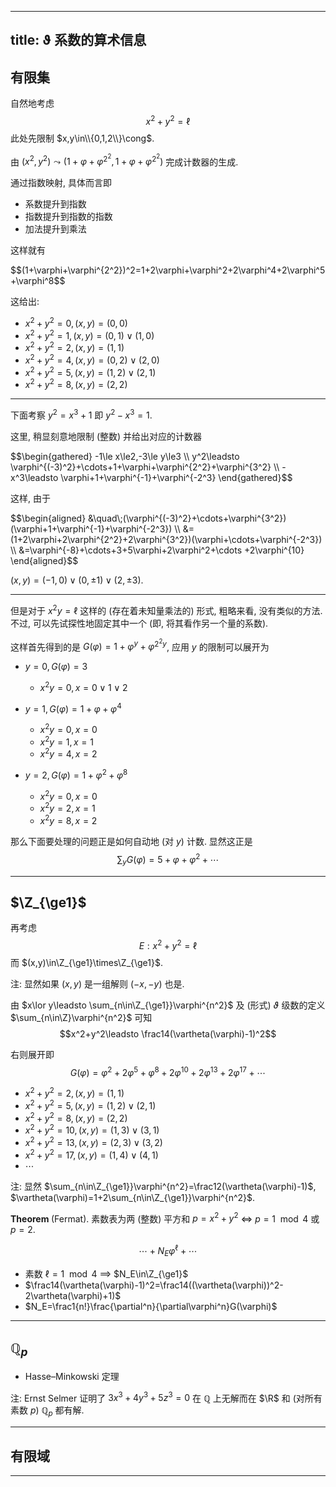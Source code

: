 
---
title: ϑ 系数的算术信息
---


## 有限集

自然地考虑 $$x^2+y^2=\ell$$ 此处先限制 $x,y\in\\{0,1,2\\}\cong$. 

由 $(x^2,y^2)\leadsto (1+\varphi+\varphi^{2^2},1+\varphi+\varphi^{2^2})$ 完成计数器的生成.

通过指数映射, 具体而言即
- 系数提升到指数
- 指数提升到指数的指数
- 加法提升到乘法

这样就有

<div class="scroll">
$$(1+\varphi+\varphi^{2^2})^2=1+2\varphi+\varphi^2+2\varphi^4+2\varphi^5+\varphi^8$$
</div>

这给出: 
- $x^2+y^2=0, (x,y)=(0,0)$
- $x^2+y^2=1, (x,y)=(0,1)\lor(1,0)$
- $x^2+y^2=2, (x,y)=(1,1)$
- $x^2+y^2=4, (x,y)=(0,2)\lor(2,0)$
- $x^2+y^2=5, (x,y)=(1,2)\lor(2,1)$
- $x^2+y^2=8, (x,y)=(2,2)$

---

下面考察 $y^2=x^3+1$ 即 $y^2-x^3=1$. 


这里, 稍显刻意地限制 (整数) 并给出对应的计数器

<div class="scroll">
$$\begin{gathered}
-1\le x\le2,-3\le y\le3 \\
y^2\leadsto \varphi^{(-3)^2}+\cdots+1+\varphi+\varphi^{2^2}+\varphi^{3^2} \\
-x^3\leadsto \varphi+1+\varphi^{-1}+\varphi^{-2^3}
\end{gathered}$$
</div>

这样, 由于 
<div class="scroll">
$$\begin{aligned}
&\quad\;(\varphi^{(-3)^2}+\cdots+\varphi^{3^2})(\varphi+1+\varphi^{-1}+\varphi^{-2^3}) \\
&=(1+2\varphi+2\varphi^{2^2}+2\varphi^{3^2})(\varphi+\cdots+\varphi^{-2^3}) \\
&=\varphi^{-8}+\cdots+3+5\varphi+2\varphi^2+\cdots
+2\varphi^{10}
\end{aligned}$$
</div>

$(x,y)=(-1,0)\lor(0,\pm1)\lor(2,\pm3)$.

---

但是对于 $x^2y=\ell$ 这样的 (存在着未知量乘法的) 形式, 粗略来看, 没有类似的方法. 不过, 可以先试探性地固定其中一个 (即, 将其看作另一个量的系数).

这样首先得到的是 $G(\varphi)=1+\varphi^y+\varphi^{2^2y}$, 应用 $y$ 的限制可以展开为

- $y=0, G(\varphi)=3$
  - $x^2y=0, x=0\lor1\lor2$
  
- $y=1, G(\varphi)=1+\varphi+\varphi^4$
  - $x^2y=0, x=0$
  - $x^2y=1, x=1$
  - $x^2y=4, x=2$
  
- $y=2, G(\varphi)=1+\varphi^2+\varphi^8$
  - $x^2y=0, x=0$
  - $x^2y=2, x=1$
  - $x^2y=8, x=2$

那么下面要处理的问题正是如何自动地 (对 $y$) 计数. 显然这正是 $$\sum_yG(\varphi)=5+\varphi+\varphi^2+\cdots$$

---

## $\Z_{\ge1}$

再考虑 $$E:x^2+y^2=\ell$$ 而 $(x,y)\in\Z_{\ge1}\times\Z_{\ge1}$.

注: 显然如果 $(x,y)$ 是一组解则 $(-x,-y)$ 也是.

由 $x\lor y\leadsto \sum_{n\in\Z_{\ge1}}\varphi^{n^2}$ 及 (形式) $\vartheta$ 级数的定义 $\sum_{n\in\Z}\varphi^{n^2}$ 可知 $$x^2+y^2\leadsto \frac14(\vartheta(\varphi)-1)^2$$ 

右则展开即 $$G(\varphi)=\varphi^2 + 2\varphi^5 +\varphi^8 + 2\varphi^{10} + 2\varphi^{13} + 2\varphi^{17} + \cdots$$


- $x^2+y^2=2, (x,y)=(1,1)$
- $x^2+y^2=5, (x,y)=(1,2)\lor(2,1)$
- $x^2+y^2=8, (x,y)=(2,2)$
- $x^2+y^2=10, (x,y)=(1,3)\lor(3,1)$
- $x^2+y^2=13, (x,y)=(2,3)\lor(3,2)$
- $x^2+y^2=17, (x,y)=(1,4)\lor(4,1)$
- $\cdots$

注: 显然 $\sum_{n\in\Z_{\ge1}}\varphi^{n^2}=\frac12(\vartheta(\varphi)-1)$, $\vartheta(\varphi)=1+2\sum_{n\in\Z_{\ge1}}\varphi^{n^2}$. 


<!-- 这里, 注意 [有限集]() 中 $(x,y)\in\Z_{\ge1}\times\Z_{\ge1}$ 的那部分, 显然具有公共的解. 换言之, 如果 -->

$\textbf{Theorem}\;(\text{Fermat}).$ 素数表为两 (整数) 平方和 $p=x^2+y^2$  $\iff$ $p=1\mod 4$ 或 $p=2$. 

$$\cdots+N_E\varphi^\ell+\cdots$$

- 素数 $\ell=1\mod4$ $\implies$ $N_E\in\Z_{\ge1}$
- $\frac14(\vartheta(\varphi)-1)^2=\frac14((\vartheta(\varphi))^2-2\vartheta(\varphi)+1)$
- $N_E=\frac1{n!}\frac{\partial^n}{\partial\varphi^n}G(\varphi)$

--- 

## $\mathbb{Q}_p$

- Hasse–Minkowski 定理


注: Ernst Selmer 证明了 $3x^3+4y^3+5z^3=0$ 在 $\mathbb{Q}$ 上无解而在 $\R$ 和 (对所有素数 $p$) $\mathbb{Q}_p$ 都有解. 

---

## 有限域

---





